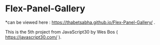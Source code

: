 # Flex-Panel-Gallery
*can be viewed here : https://thabetsabha.github.io/Flex-Panel-Gallery/ .

This is the 5th project from JavaScript30 by Wes Bos ( https://javascript30.com/ ).

